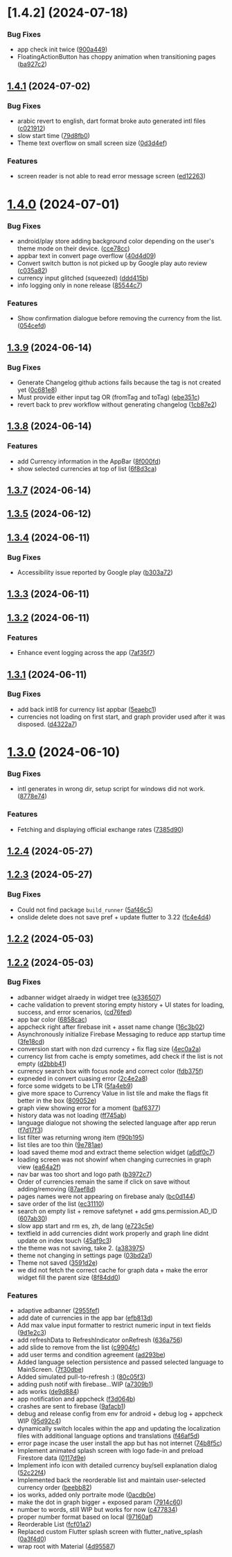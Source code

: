 # [1.4.2] (2024-07-18)

### Bug Fixes

* app check init twice ([900a449](https://github.com/lyestarzalt/Dinar_watch/commit/900a449d0f425988d3eeb6da8f5ad2047cb73ea3))
* FloatingActionButton has choppy animation when transitioning pages ([ba927c2](https://github.com/lyestarzalt/Dinar_watch/commit/ba927c2a9db207d8e859579552cd2af71303393e))



## [1.4.1](https://github.com/lyestarzalt/Dinar_watch/compare/1.4.0...1.4.1) (2024-07-02)


### Bug Fixes

* arabic revert to english, dart format broke auto generated intl files ([c021912](https://github.com/lyestarzalt/Dinar_watch/commit/c0219125079966d1500e6492abcbd8edc660135f))
* slow start time ([79d8fb0](https://github.com/lyestarzalt/Dinar_watch/commit/79d8fb0d816c6600c5d34b17f54d8c5c302ff0b5))
* Theme text overflow on small screen size ([0d3d4ef](https://github.com/lyestarzalt/Dinar_watch/commit/0d3d4ef08b719024e711af03071a28f7b71ba6b0))


### Features

* screen reader is not able to read error message screen ([ed12263](https://github.com/lyestarzalt/Dinar_watch/commit/ed12263d068f0403cf686b85f5d0f323ce9ae1c9))



# [1.4.0](https://github.com/lyestarzalt/Dinar_watch/compare/1.3.9...1.4.0) (2024-07-01)


### Bug Fixes

* android/play store adding background color depending on the user's theme mode on their device. ([cce78cc](https://github.com/lyestarzalt/Dinar_watch/commit/cce78cc81ffba8b47352a235ddb206cc1c8008e1))
* appbar text in convert page overflow ([40d4d09](https://github.com/lyestarzalt/Dinar_watch/commit/40d4d09a1c0982d37f5e3a64ae00d11d54551267))
* Convert switch button is not picked up by Google play auto review ([c035a82](https://github.com/lyestarzalt/Dinar_watch/commit/c035a8256a36aae82da77687dfdab28c5350ea4b))
* currency input glitched (squeezed) ([ddd415b](https://github.com/lyestarzalt/Dinar_watch/commit/ddd415bef6a8aa0f4c7316d3333594de940298a6))
* info logging only in none release ([85544c7](https://github.com/lyestarzalt/Dinar_watch/commit/85544c769761767f80381a339703a395973a67a7))


### Features

* Show confirmation dialogue before removing the currency from the list. ([054cefd](https://github.com/lyestarzalt/Dinar_watch/commit/054cefd57d924763a1ba419d00bf3afe24e00840))



## [1.3.9](https://github.com/lyestarzalt/Dinar_watch/compare/1.3.8...1.3.9) (2024-06-14)


### Bug Fixes

* Generate Changelog github actions fails because the tag is not created yet ([0c681e8](https://github.com/lyestarzalt/Dinar_watch/commit/0c681e86a3b73f80ef0ed998c0d8bcfb1c17d2c2))
* Must provide either input tag OR (fromTag and toTag) ([ebe351c](https://github.com/lyestarzalt/Dinar_watch/commit/ebe351c2d412a81c91dbbfa331dae6661f5f9486))
* revert back to prev workflow without generating changelog ([1cb87e2](https://github.com/lyestarzalt/Dinar_watch/commit/1cb87e2a378c354764d611ab868d470c913da173))



## [1.3.8](https://github.com/lyestarzalt/Dinar_watch/compare/1.3.7...1.3.8) (2024-06-14)


### Features

* add Currency information  in the AppBar ([8f000fd](https://github.com/lyestarzalt/Dinar_watch/commit/8f000fd1469e49c91ef0f271e9097aafce8cf657))
* show selected currencies at top of list ([6f8d3ca](https://github.com/lyestarzalt/Dinar_watch/commit/6f8d3ca29cce49b909bdca2822bb1a506e00f105))



## [1.3.7](https://github.com/lyestarzalt/Dinar_watch/compare/1.3.5...1.3.7) (2024-06-14)



## [1.3.5](https://github.com/lyestarzalt/Dinar_watch/compare/1.3.4...1.3.5) (2024-06-12)



## [1.3.4](https://github.com/lyestarzalt/Dinar_watch/compare/1.3.3...1.3.4) (2024-06-11)


### Bug Fixes

* Accessibility issue reported by Google play ([b303a72](https://github.com/lyestarzalt/Dinar_watch/commit/b303a723fce62e02743b438569a828d60b5d9800))



## [1.3.3](https://github.com/lyestarzalt/Dinar_watch/compare/1.3.2...1.3.3) (2024-06-11)



## [1.3.2](https://github.com/lyestarzalt/Dinar_watch/compare/1.3.1...1.3.2) (2024-06-11)


### Features

* Enhance event logging across the app ([7af35f7](https://github.com/lyestarzalt/Dinar_watch/commit/7af35f7a40814674a47e8db450d51c67e898e9bc))



## [1.3.1](https://github.com/lyestarzalt/Dinar_watch/compare/1.3.0...1.3.1) (2024-06-11)


### Bug Fixes

* add back intl8 for currency list appbar ([5eaebc1](https://github.com/lyestarzalt/Dinar_watch/commit/5eaebc1352a3b591378f44f984a6d009bc07d109))
* currencies not loading on first start, and graph provider used after it was disposed. ([d4322a7](https://github.com/lyestarzalt/Dinar_watch/commit/d4322a78e4448f24f35c60b1ef7651b4df5f6594))



# [1.3.0](https://github.com/lyestarzalt/Dinar_watch/compare/1.2.4...1.3.0) (2024-06-10)


### Bug Fixes

* intl generates in wrong dir, setup script for windows did not work. ([8778e74](https://github.com/lyestarzalt/Dinar_watch/commit/8778e74b24de9ecbbc0909669d6bc62bfb49dc47))


### Features

* Fetching and displaying official exchange rates ([7385d90](https://github.com/lyestarzalt/Dinar_watch/commit/7385d901e59adfcb339b22e5a222b9e7b3f8ad1f))



## [1.2.4](https://github.com/lyestarzalt/Dinar_watch/compare/1.2.3...1.2.4) (2024-05-27)



## [1.2.3](https://github.com/lyestarzalt/Dinar_watch/compare/1.2.2...1.2.3) (2024-05-27)


### Bug Fixes

* Could not find package `build_runner` ([5af46c5](https://github.com/lyestarzalt/Dinar_watch/commit/5af46c5fc7215ec846e270b9948b94ccdc7a8133))
* onslide delete does not save pref + update flutter to 3.22 ([fc4e4d4](https://github.com/lyestarzalt/Dinar_watch/commit/fc4e4d40ba400e5931d7a863f83931f5539c3616))



## [1.2.2](https://github.com/lyestarzalt/Dinar_watch/compare/v1.2.2...1.2.2) (2024-05-03)



## [1.2.2](https://github.com/lyestarzalt/Dinar_watch/compare/7914c602b2818d1a08dbd54dc42d7f5beaa54349...v1.2.2) (2024-05-03)


### Bug Fixes

*  adbanner widget alraedy in widget tree ([e336507](https://github.com/lyestarzalt/Dinar_watch/commit/e336507684a03163d9b698abb413dbdeb0c35417))
*  cache validation  to prevent storing empty history + UI states for loading, success, and error scenarios, ([cd76fed](https://github.com/lyestarzalt/Dinar_watch/commit/cd76fed50ca8f33327e52a577b173a9af1d28e3b))
* app bar color ([6858cac](https://github.com/lyestarzalt/Dinar_watch/commit/6858cac76c38244e0d311f9f9daea4021591e253))
* appcheck right after firebase init + asset name change ([16c3b02](https://github.com/lyestarzalt/Dinar_watch/commit/16c3b0258d86aeb7847553b380a3e224a068df67))
* Asynchronously initialize Firebase Messaging to reduce app startup time ([3fe18cd](https://github.com/lyestarzalt/Dinar_watch/commit/3fe18cd5919d09e6ac60c95b90c3ed6951a239ea))
* conversion start with non dzd currency + fix flag size ([4ec0a2a](https://github.com/lyestarzalt/Dinar_watch/commit/4ec0a2ad68fc8235cdf1c4b46be268dc28b076f0))
* currency list from cache is empty sometimes, add check if the list is not empty ([d2bbb41](https://github.com/lyestarzalt/Dinar_watch/commit/d2bbb418fd8870714aa91fe3f616756ed99eda68))
* currency search box with focus node and correct color ([fdb375f](https://github.com/lyestarzalt/Dinar_watch/commit/fdb375f1f33df2470aa4089ddb000429ca59185f))
* expneded in convert cuasing error ([2c4e2a8](https://github.com/lyestarzalt/Dinar_watch/commit/2c4e2a871069f7416ea6889ddc87322862dac5e0))
* force some widgets to be LTR ([5fa4eb9](https://github.com/lyestarzalt/Dinar_watch/commit/5fa4eb9eafbfb5293a0061bc041ce359b3d5230c))
* give more space to Currency Value in list tile and make the flags fit better in the box ([809052e](https://github.com/lyestarzalt/Dinar_watch/commit/809052e54d512509c32591c792728750c129b325))
* graph view showing error for a moment ([baf6377](https://github.com/lyestarzalt/Dinar_watch/commit/baf63775de18ad38ccfb27e855bfa857e0b1563d))
* history data was not loading ([ff745ab](https://github.com/lyestarzalt/Dinar_watch/commit/ff745abe6bbcc37afeaee1405a730f3fe8bf9ba0))
* language dialogue not showing the selected language after app rerun ([f7d17f3](https://github.com/lyestarzalt/Dinar_watch/commit/f7d17f380d9a1fce61a2b88fb6458c08ff0ba6e1))
* list filter was returning wrong item ([f90b195](https://github.com/lyestarzalt/Dinar_watch/commit/f90b1951e9b9028f457f9a037bf272fd8913ab9e))
* list tiles are too thin ([9e781ae](https://github.com/lyestarzalt/Dinar_watch/commit/9e781ae8c8b7d811308cca937ca91f95a515c675))
* load saved theme mod and extract theme selection widget ([a6df0c7](https://github.com/lyestarzalt/Dinar_watch/commit/a6df0c7a7607c763465fbd9857aa193500806d42))
* loading screen was not showinf when changing currecnies in graph view ([ea64a2f](https://github.com/lyestarzalt/Dinar_watch/commit/ea64a2f59707ca5bf73739cdef84889b1be1e394))
* nav bar was too short and logo path ([b3972c7](https://github.com/lyestarzalt/Dinar_watch/commit/b3972c753e3861928ee2f1a9d65f9e0614d3b86a))
* Order of currencies remain the same if click on save without adding/removing ([87aef8d](https://github.com/lyestarzalt/Dinar_watch/commit/87aef8d2701fff81119085464307581328d441df))
* pages names were not appearing on firebase analy ([bc0d144](https://github.com/lyestarzalt/Dinar_watch/commit/bc0d144969eb7af417f58ecfe20c6b25cc29f14d))
* save order of the list ([ec31110](https://github.com/lyestarzalt/Dinar_watch/commit/ec311109a6054880bc6f594992dc084f08f6a1d8))
* search on empty list + remove safetynet + add gms.permission.AD_ID ([607ab30](https://github.com/lyestarzalt/Dinar_watch/commit/607ab3035fd821cc66f8544e2ab4231a01c048a9))
* slow app start and rm es, zh, de lang ([e723c5e](https://github.com/lyestarzalt/Dinar_watch/commit/e723c5e7b9b940c20ef57758279f21774c160961))
* textfield in add currencies didnt work properly and graph line didnt update on index touch ([45af9c3](https://github.com/lyestarzalt/Dinar_watch/commit/45af9c3ed51907dffacc05ee463824d79c56d2f8))
* the theme was not saving, take 2. ([a383975](https://github.com/lyestarzalt/Dinar_watch/commit/a383975be6347b9c301cf59f6f29bdc27e407212))
* theme not changing in settings page ([03bd2a1](https://github.com/lyestarzalt/Dinar_watch/commit/03bd2a1646069897565186b81eaaa103b444c1c2))
* Theme not saved ([3591d2e](https://github.com/lyestarzalt/Dinar_watch/commit/3591d2e44ff45bb72b6f95ea29ae0e8fd9d5560e))
* we did not fetch the correct cache for graph data + make the error widget fill the parent size ([8f84dd0](https://github.com/lyestarzalt/Dinar_watch/commit/8f84dd0d29d2ce1cbf0b579b49276c9a2eb0e32d))


### Features

* adaptive adbanner ([2955fef](https://github.com/lyestarzalt/Dinar_watch/commit/2955fef1b9c455252dba633059245b7710abab79))
* add date of currencies in the app bar ([efb813d](https://github.com/lyestarzalt/Dinar_watch/commit/efb813dfe3323f5b972c822440be886617a19443))
* Add max value input formatter to restrict numeric input in text fields ([9d1e2c3](https://github.com/lyestarzalt/Dinar_watch/commit/9d1e2c3b362ca86fbdb1c65a918ac31d1f17ab5d))
* add refreshData to RefreshIndicator onRefresh ([636a756](https://github.com/lyestarzalt/Dinar_watch/commit/636a75630d1f50829fde5a8bd5e86e47683de47e))
* add slide to remove from the list ([c9904fc](https://github.com/lyestarzalt/Dinar_watch/commit/c9904fc7166bbf0d1bfc166b8323fa5b808fd10e))
* add user terms and condition agreement ([ad293be](https://github.com/lyestarzalt/Dinar_watch/commit/ad293be9f68f3ef7d16624663f94fc0c138697aa))
* Added language selection persistence and passed selected language to MainScreen. ([7f30dbe](https://github.com/lyestarzalt/Dinar_watch/commit/7f30dbe4b0fb679755b6112f31c7aebb33768460))
* Added simulated pull-to-refresh  :) ([80c05f3](https://github.com/lyestarzalt/Dinar_watch/commit/80c05f35644dbe2be2e17ca4f0a6f026c649c6f1))
* adding push notif with firebase...WIP ([a7309b1](https://github.com/lyestarzalt/Dinar_watch/commit/a7309b188216a07842c317fa14af40bae5a52c93))
* ads works ([de9d884](https://github.com/lyestarzalt/Dinar_watch/commit/de9d8842be5af118b87046303fc4519601391cd3))
* app notification and appcheck ([f3d064b](https://github.com/lyestarzalt/Dinar_watch/commit/f3d064bdce5b37bccca5ff8aa8dc5d6f568ff0b6))
* crashes are sent to firebase ([9afacb1](https://github.com/lyestarzalt/Dinar_watch/commit/9afacb1ceb72bd9a5c5e8e8a6b1ec8a0f5c19316))
* debug and release config from env for android + debug log + appcheck WIP ([95d92c4](https://github.com/lyestarzalt/Dinar_watch/commit/95d92c47e4cb5d23dd1dcc218868d0306e16c1e7))
* dynamically switch locales within the app and updating the localization files with additional language options and translations ([f46af5d](https://github.com/lyestarzalt/Dinar_watch/commit/f46af5db067159ee315ec9c2cac4b3ca7003419c))
* error page incase the user install the app but has not internet ([74b8f5c](https://github.com/lyestarzalt/Dinar_watch/commit/74b8f5c5357bf2e7cd3fb84626a5f35b2c970f71))
* Implement animated splash screen with logo fade-in and preload Firestore data ([0117d9e](https://github.com/lyestarzalt/Dinar_watch/commit/0117d9e13a33a465893d410d38fdca8e0fe83089))
* Implement info icon with detailed currency buy/sell explanation dialog ([52c22f4](https://github.com/lyestarzalt/Dinar_watch/commit/52c22f43272f5c357eddb37805d2a4d1feddd8f0))
* Implemented  back the reorderable list and maintain user-selected currency order ([beebb82](https://github.com/lyestarzalt/Dinar_watch/commit/beebb8242ce845ea422b3f55fc9746176d45e5dd))
* ios works, added only portraite mode ([0acdb0e](https://github.com/lyestarzalt/Dinar_watch/commit/0acdb0e83c8e85943c649da2101b3230d6a570fc))
* make the dot in graph bigger + exposed param ([7914c60](https://github.com/lyestarzalt/Dinar_watch/commit/7914c602b2818d1a08dbd54dc42d7f5beaa54349))
* number to words, still WIP but works for now ([c477834](https://github.com/lyestarzalt/Dinar_watch/commit/c477834ac39bf5b0f521fcbab6e3b6e71cff439e))
* proper number format based on local ([97160af](https://github.com/lyestarzalt/Dinar_watch/commit/97160af413c2efafa715f31c2b61484cad7c5091))
* Reorderable List ([fcf01a2](https://github.com/lyestarzalt/Dinar_watch/commit/fcf01a27ca96ee9173bdb4fe9daf8b1184458d24))
* Replaced custom Flutter splash screen with flutter_native_splash ([0a3f4d0](https://github.com/lyestarzalt/Dinar_watch/commit/0a3f4d0236ccdcfeb1ae2ec6c3681638236497ce))
* wrap root with Material ([4d95587](https://github.com/lyestarzalt/Dinar_watch/commit/4d955873b8d241604bb61c1dfe3f9d6dbc0ce010))



